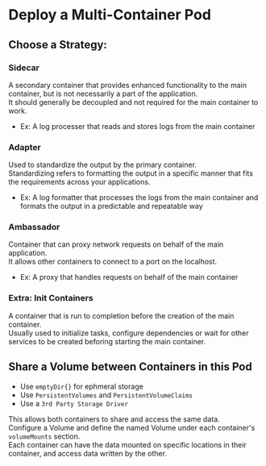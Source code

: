 # Deploy a Multi-Container Pod

## Choose a Strategy:

### Sidecar
A secondary container that provides enhanced functionality to the main container, but is not necessarily a part of the application. <br>
It should generally be decoupled and not required for the main container to work.

- Ex: A log processer that reads and stores logs from the main container

### Adapter
Used to standardize the output by the primary container. <br>
Standardizing refers to formatting the output in a specific manner that fits the requirements across your applications.

- Ex: A log formatter that processes the logs from the main container and formats the output in a predictable and repeatable way

### Ambassador
Container that can proxy network requests on behalf of the main application. <br>
It allows other containers to connect to a port on the localhost.

- Ex: A proxy that handles requests on behalf of the main container

### Extra: Init Containers
A container that is run to completion before the creation of the main container. <br>
Usually used to initialize tasks, configure dependencies or wait for other services to be created beforing starting the main container.

## Share a Volume between Containers in this Pod
- Use `emptyDir{}` for ephmeral storage
- Use `PersistentVolumes` and `PersistentVolumeClaims`
- Use a `3rd Party Storage Driver`

This allows both containers to share and access the same data. <br>
Configure a Volume and define the named Volume under each container's `volumeMounts` section. <br>
Each container can have the data mounted on specific locations in their container, and access data written by the other. <br>

